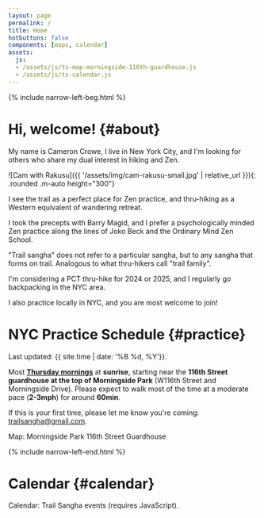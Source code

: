 ```yaml
---
layout: page
permalink: /
title: Home
hotbuttons: false
components: [maps, calendar]
assets:
  js:
  - /assets/js/ts-map-morningside-116th-guardhouse.js
  - /assets/js/ts-calendar.js
---
```


{% include narrow-left-beg.html %}

# Hi, welcome! {#about}

My name is Cameron Crowe, I live in New York City, and I'm looking for others who share my dual interest in hiking and Zen.

![Cam with Rakusu]({{ '/assets/img/cam-rakusu-small.jpg' | relative_url }}){: .rounded .m-auto height="300"}

I see the trail as a perfect place for Zen practice, and thru-hiking as a Western equivalent of wandering retreat.

I took the precepts with Barry Magid, and I prefer a psychologically minded Zen practice along the lines of Joko Beck and the Ordinary Mind Zen School.

"Trail sangha" does not refer to a particular sangha, but to any sangha that forms on trail.  Analogous to what thru-hikers call "trail family".

I'm considering a PCT thru-hike for 2024 or 2025, and I regularly go backpacking in the NYC area.

I also practice locally in NYC, and you are most welcome to join!

# NYC Practice Schedule {#practice}

Last updated: {{ site.time | date: '%B %d, %Y'}}.

Most [__Thursday mornings__](#calendar) at __sunrise__, starting near the __116th Street guardhouse at the top of Morningside Park__ (W116th Street and Morningside Drive).  Please expect to walk most of the time at a moderate pace (__2-3mph__) for around __60min__.

If this is your first time, please let me know you're coming: [trailsangha@gmail.com](mailto:trailsangha@gmail.com).

<div id="ts-map-morningside-116th-guardhouse" class="container-fluid ts-map-basic" >Map: Morningside Park 116th Street Guardhouse</div>

{% include narrow-left-end.html %}

# Calendar {#calendar}

<div id="ts-calendar">Calendar: Trail Sangha events (requires JavaScript).</div>

